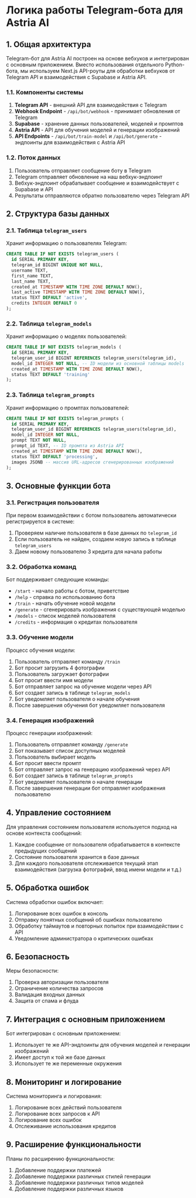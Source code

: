 # Логика работы Telegram-бота для Astria AI

## 1. Общая архитектура

Telegram-бот для Astria AI построен на основе вебхуков и интегрирован с основным приложением. Вместо использования отдельного Python-бота, мы используем Next.js API-роуты для обработки вебхуков от Telegram API и взаимодействия с Supabase и Astria API.

### 1.1. Компоненты системы

1. **Telegram API** - внешний API для взаимодействия с Telegram
2. **Webhook Endpoint** - `/api/bot/webhook` - принимает обновления от Telegram
3. **Supabase** - хранение данных пользователей, моделей и промптов
4. **Astria API** - API для обучения моделей и генерации изображений
5. **API Endpoints** - `/api/bot/train-model` и `/api/bot/generate` - эндпоинты для взаимодействия с Astria API

### 1.2. Поток данных

1. Пользователь отправляет сообщение боту в Telegram
2. Telegram отправляет обновление на наш вебхук-эндпоинт
3. Вебхук-эндпоинт обрабатывает сообщение и взаимодействует с Supabase и API
4. Результаты отправляются обратно пользователю через Telegram API

## 2. Структура базы данных

### 2.1. Таблица `telegram_users`

Хранит информацию о пользователях Telegram:

```sql
CREATE TABLE IF NOT EXISTS telegram_users (
  id SERIAL PRIMARY KEY,
  telegram_id BIGINT UNIQUE NOT NULL,
  username TEXT,
  first_name TEXT,
  last_name TEXT,
  created_at TIMESTAMP WITH TIME ZONE DEFAULT NOW(),
  last_active TIMESTAMP WITH TIME ZONE DEFAULT NOW(),
  status TEXT DEFAULT 'active',
  credits INTEGER DEFAULT 0
);
```

### 2.2. Таблица `telegram_models`

Хранит информацию о моделях пользователей:

```sql
CREATE TABLE IF NOT EXISTS telegram_models (
  id SERIAL PRIMARY KEY,
  telegram_user_id BIGINT REFERENCES telegram_users(telegram_id),
  model_id INTEGER NOT NULL, -- ID модели из основной таблицы models
  created_at TIMESTAMP WITH TIME ZONE DEFAULT NOW(),
  status TEXT DEFAULT 'training'
);
```

### 2.3. Таблица `telegram_prompts`

Хранит информацию о промптах пользователей:

```sql
CREATE TABLE IF NOT EXISTS telegram_prompts (
  id SERIAL PRIMARY KEY,
  telegram_user_id BIGINT REFERENCES telegram_users(telegram_id),
  model_id INTEGER NOT NULL,
  prompt TEXT NOT NULL,
  prompt_id TEXT, -- ID промпта из Astria API
  created_at TIMESTAMP WITH TIME ZONE DEFAULT NOW(),
  status TEXT DEFAULT 'processing',
  images JSONB -- массив URL-адресов сгенерированных изображений
);
```

## 3. Основные функции бота

### 3.1. Регистрация пользователя

При первом взаимодействии с ботом пользователь автоматически регистрируется в системе:

1. Проверяем наличие пользователя в базе данных по `telegram_id`
2. Если пользователь не найден, создаем новую запись в таблице `telegram_users`
3. Даем новому пользователю 3 кредита для начала работы

### 3.2. Обработка команд

Бот поддерживает следующие команды:

- `/start` - начало работы с ботом, приветствие
- `/help` - справка по использованию бота
- `/train` - начать обучение новой модели
- `/generate` - сгенерировать изображения с существующей моделью
- `/models` - список моделей пользователя
- `/credits` - информация о кредитах пользователя

### 3.3. Обучение модели

Процесс обучения модели:

1. Пользователь отправляет команду `/train`
2. Бот просит загрузить 4 фотографии
3. Пользователь загружает фотографии
4. Бот просит ввести имя модели
5. Бот отправляет запрос на обучение модели через API
6. Бот создает запись в таблице `telegram_models`
7. Бот уведомляет пользователя о начале обучения
8. После завершения обучения бот уведомляет пользователя

### 3.4. Генерация изображений

Процесс генерации изображений:

1. Пользователь отправляет команду `/generate`
2. Бот показывает список доступных моделей
3. Пользователь выбирает модель
4. Бот просит ввести промпт
5. Бот отправляет запрос на генерацию изображений через API
6. Бот создает запись в таблице `telegram_prompts`
7. Бот уведомляет пользователя о начале генерации
8. После завершения генерации бот отправляет изображения пользователю

## 4. Управление состоянием

Для управления состоянием пользователя используется подход на основе контекста сообщений:

1. Каждое сообщение от пользователя обрабатывается в контексте предыдущих сообщений
2. Состояние пользователя хранится в базе данных
3. Для каждого пользователя отслеживается текущий этап взаимодействия (загрузка фотографий, ввод имени модели и т.д.)

## 5. Обработка ошибок

Система обработки ошибок включает:

1. Логирование всех ошибок в консоль
2. Отправку понятных сообщений об ошибках пользователю
3. Обработку таймаутов и повторных попыток при взаимодействии с API
4. Уведомление администратора о критических ошибках

## 6. Безопасность

Меры безопасности:

1. Проверка авторизации пользователя
2. Ограничение количества запросов
3. Валидация входных данных
4. Защита от спама и флуда

## 7. Интеграция с основным приложением

Бот интегрирован с основным приложением:

1. Использует те же API-эндпоинты для обучения моделей и генерации изображений
2. Имеет доступ к той же базе данных
3. Использует те же переменные окружения

## 8. Мониторинг и логирование

Система мониторинга и логирования:

1. Логирование всех действий пользователя
2. Логирование всех запросов к API
3. Логирование всех ошибок
4. Отслеживание использования кредитов

## 9. Расширение функциональности

Планы по расширению функциональности:

1. Добавление поддержки платежей
2. Добавление поддержки различных стилей генерации
3. Добавление поддержки различных типов моделей
4. Добавление поддержки различных языков 